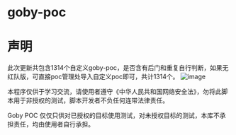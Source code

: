 # goby-poc
# 声明
此次更新共包含1314个自定义goby-poc，是否含有后门和重复自行判断，如果无红队版，可直接poc管理处导入自定义poc即可，共计1314个。
![image](https://github.com/user-attachments/assets/d592cc7a-f4ba-4c90-883a-db226076d58a)



本程序仅供于学习交流，请使用者遵守《中华人民共和国网络安全法》，勿将此脚本用于非授权的测试，脚本开发者不负任何连带法律责任。

Goby POC 仅仅只供对已授权的目标使用测试，对未授权目标的测试，本库不承担责任，均由使用者自行承担。


